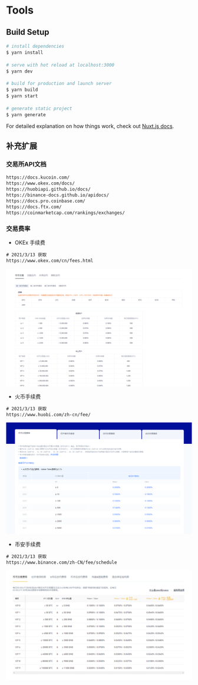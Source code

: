 # Tools

## Build Setup

```bash
# install dependencies
$ yarn install

# serve with hot reload at localhost:3000
$ yarn dev

# build for production and launch server
$ yarn build
$ yarn start

# generate static project
$ yarn generate
```

For detailed explanation on how things work, check out [Nuxt.js docs](https://nuxtjs.org).

## 补充扩展

### 交易所API文档

```shell
https://docs.kucoin.com/
https://www.okex.com/docs/
https://huobiapi.github.io/docs/
https://binance-docs.github.io/apidocs/
https://docs.pro.coinbase.com/
https://docs.ftx.com/
https://coinmarketcap.com/rankings/exchanges/
```

### 交易费率

- OKEx 手续费

```shell
# 2021/3/13 获取
https://www.okex.com/cn/fees.html
```

![OKEx手续费抽成比例"](./assets/okex-fee.png)

- 火币手续费

```shell
# 2021/3/13 获取
https://www.huobi.com/zh-cn/fee/
```

![火币手续费抽成比例"](./assets/huobi-fee.png)

- 币安手续费

```shell
# 2021/3/13 获取
https://www.binance.com/zh-CN/fee/schedule
```

![币安手续费抽成比例"](./assets/binance-fee.png)
